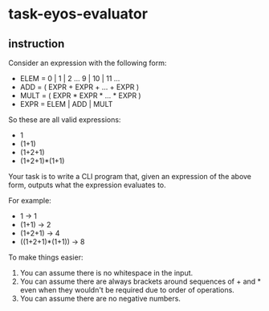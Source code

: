 # task-eyos-evaluator

## instruction
Consider an expression with the following form:

- ELEM = 0 | 1 | 2 ... 9 | 10 | 11 ...
- ADD = ( EXPR + EXPR + ... + EXPR )
- MULT = ( EXPR * EXPR * ... * EXPR )
- EXPR = ELEM | ADD | MULT

So these are all valid expressions:

- 1
- (1+1)
- (1+2+1)
- (1+2+1)*(1+1)

Your task is to write a CLI program that, given an expression of the above form, outputs what the expression evaluates to.

For example:

- 1 -> 1
- (1+1) -> 2
- (1+2+1) -> 4
- ((1+2+1)*(1+1)) -> 8

To make things easier:

1. You can assume there is no whitespace in the input.
2. You can assume there are always brackets around sequences of + and * even when they wouldn't be required due to order of operations.
3. You can assume there are no negative numbers.

